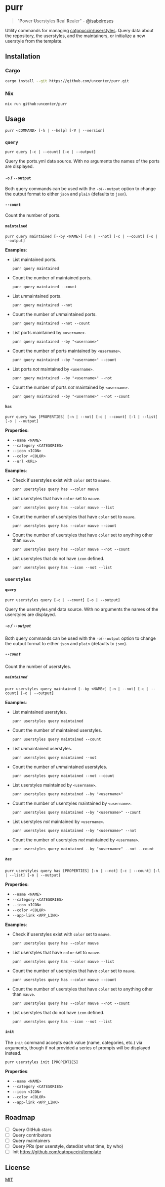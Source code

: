 # purr

> "**P**ower **U**serstyles **R**eal **R**ealer" - [@isabelroses](https://github.com/isabelroses)

Utility commands for managing [catppuccin/userstyles](https://github.com/catppuccin/userstyles). Query data about the repository, the userstyles, and the maintainers, or initialize a new userstyle from the template.

## Installation

### Cargo

```sh
cargo install --git https://github.com/uncenter/purr.git
```

### Nix

```
nix run github:uncenter/purr
```

## Usage

```
purr <COMMAND> [-h | --help] [-V | --version]
```

### `query`

```
purr query [-c | --count] [-o | --output]
```

Query the ports.yml data source. With no arguments the names of the ports are displayed.

#### `-o` / `--output`

Both query commands can be used with the `-o`/`--output` option to change the output format to either `json` and `plain` (defaults to `json`).

#### `--count`

Count the number of ports.

#### `maintained`

```
purr query maintained [--by <NAME>] [-n | --not] [-c | --count] [-o | --output]
```

**Examples**:

- List maintained ports.

  ```
  purr query maintained
  ```

- Count the number of maintained ports.

  ```
  purr query maintained --count
  ```

- List *un*maintained ports.

  ```
  purr query maintained --not
  ```

- Count the number of *un*maintained ports.

  ```
  purr query maintained --not --count
  ```

- List ports maintained by `<username>`.

  ```
  purr query maintained --by "<username>"
  ```

- Count the number of ports maintained by `<username>`.

  ```
  purr query maintained --by "<username>" --count
  ```

- List ports _not_ maintained by `<username>`.

  ```
  purr query maintained --by "<username>" --not
  ```

- Count the number of ports _not_ maintained by `<username>`.

  ```
  purr query maintained --by "<username>" --not --count
  ```

#### `has`

```
purr query has [PROPERTIES] [-n | --not] [-c | --count] [-l | --list] [-o | --output]
```

**Properties:**

- `--name <NAME>`
- `--category <CATEGORIES>`
- `--icon <ICON>`
- `--color <COLOR>`
- `--url <URL>`

**Examples**:

- Check if userstyles exist with `color` set to `mauve`.

  ```
  purr userstyles query has --color mauve
  ```

- List userstyles that have `color` set to `mauve`.

  ```
  purr userstyles query has --color mauve --list
  ```

- Count the number of userstyles that have `color` set to `mauve`.

  ```
  purr userstyles query has --color mauve --count
  ```

- Count the number of userstyles that have `color` set to anything other than `mauve`.

  ```
  purr userstyles query has --color mauve --not --count
  ```

- List userstyles that do not have `icon` defined.

  ```
  purr userstyles query has --icon --not --list
  ```

### `userstyles`

#### `query`

```
purr userstyles query [-c | --count] [-o | --output]
```

Query the userstyles.yml data source. With no arguments the names of the userstyles are displayed.

##### `-o` / `--output`

Both query commands can be used with the `-o`/`--output` option to change the output format to either `json` and `plain` (defaults to `json`).

##### `--count`

Count the number of userstyles.

##### `maintained`

```
purr userstyles query maintained [--by <NAME>] [-n | --not] [-c | --count] [-o | --output]
```

**Examples**:

- List maintained userstyles.

  ```
  purr userstyles query maintained
  ```

- Count the number of maintained userstyles.

  ```
  purr userstyles query maintained --count
  ```

- List *un*maintained userstyles.

  ```
  purr userstyles query maintained --not
  ```

- Count the number of *un*maintained userstyles.

  ```
  purr userstyles query maintained --not --count
  ```

- List userstyles maintained by `<username>`.

  ```
  purr userstyles query maintained --by "<username>"
  ```

- Count the number of userstyles maintained by `<username>`.

  ```
  purr userstyles query maintained --by "<username>" --count
  ```

- List userstyles _not_ maintained by `<username>`.

  ```
  purr userstyles query maintained --by "<username>" --not
  ```

- Count the number of userstyles _not_ maintained by `<username>`.

  ```
  purr userstyles query maintained --by "<username>" --not --count
  ```

##### `has`

```
purr userstyles query has [PROPERTIES] [-n | --not] [-c | --count] [-l | --list] [-o | --output]
```

**Properties:**

- `--name <NAME>`
- `--category <CATEGORIES>`
- `--icon <ICON>`
- `--color <COLOR>`
- `--app-link <APP_LINK>`

**Examples**:

- Check if userstyles exist with `color` set to `mauve`.

  ```
  purr userstyles query has --color mauve
  ```

- List userstyles that have `color` set to `mauve`.

  ```
  purr userstyles query has --color mauve --list
  ```

- Count the number of userstyles that have `color` set to `mauve`.

  ```
  purr userstyles query has --color mauve --count
  ```

- Count the number of userstyles that have `color` set to anything other than `mauve`.

  ```
  purr userstyles query has --color mauve --not --count
  ```

- List userstyles that do not have `icon` defined.

  ```
  purr userstyles query has --icon --not --list
  ```

#### `init`

The `init` command accepts each value (name, categories, etc.) via arguments, though if not provided a series of prompts will be displayed instead.

```
purr userstyles init [PROPERTIES]
```

**Properties**:

- `--name <NAME>`
- `--category <CATEGORIES>`
- `--icon <ICON>`
- `--color <COLOR>`
- `--app-link <APP_LINK>`

## Roadmap

- [ ] Query GitHub stars
- [ ] Query contributors
- [ ] Query maintainers
- [ ] Query PRs (per userstyle, dated/at what time, by who)
- [ ] Init https://github.com/catppuccin/template

## License

[MIT](LICENSE)
